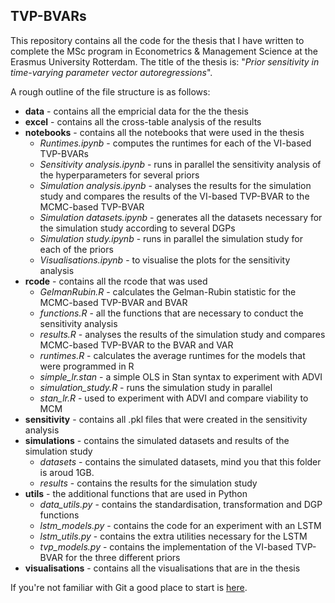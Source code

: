 ## TVP-BVARs

This repository contains all the code for the thesis that I have written to complete the MSc program in Econometrics & Management Science at the Erasmus University Rotterdam. The title of the thesis is: "_Prior sensitivity in time-varying parameter vector autoregressions_". 

A rough outline of the file structure is as follows:

- **data** - contains all the empricial data for the the thesis
- **excel** - contains all the cross-table analysis of the results
- **notebooks** - contains all the notebooks that were used in the thesis
  - *Runtimes.ipynb* - computes the runtimes for each of the VI-based TVP-BVARs
  - *Sensitivity analysis.ipynb* - runs in parallel the sensitivity analysis of the hyperparameters for several priors
  - *Simulation analysis.ipynb* -  analyses the results for the simulation study and compares the results of the VI-based TVP-BVAR to the MCMC-based TVP-BVAR
  - *Simulation datasets.ipynb* - generates all the datasets necessary for the simulation study according to several DGPs
  - *Simulation study.ipynb* - runs in parallel the simulation study for each of the priors
  - *Visualisations.ipynb* - to visualise the plots for the sensitivity analysis
- **rcode** - contains all the rcode that was used
  - *GelmanRubin.R* - calculates the Gelman-Rubin statistic for the MCMC-based TVP-BVAR and BVAR
  - *functions.R* - all the functions that are necessary to conduct the sensitivity analysis
  - *results.R* - analyses the results of the simulation study and compares MCMC-based TVP-BVAR to the BVAR and VAR
  - *runtimes.R* - calculates the average runtimes for the models that were programmed in R
  - *simple_lr.stan* - a simple OLS in Stan syntax to experiment with ADVI
  - *simulation_study.R* - runs the simulation study in parallel
  - *stan_lr.R* - used to experiment with ADVI and compare viability to MCM
- **sensitivity** - contains all .pkl files that were created in the sensitivity analysis
- **simulations** - contains the simulated datasets and results of the simulation study
  - *datasets* - contains the simulated datasets, mind you that this folder is aroud 1GB.
  - *results* - contains the results for the simulation study
- **utils** - the additional functions that are used in Python
  - *data_utils.py* - contains the standardisation, transformation and DGP functions
  - *lstm_models.py* - contains the code for an experiment with an LSTM
  - *lstm_utils.py* - contains the extra utilities necessary for the LSTM
  - *tvp_models.py* - contains the implementation of the VI-based TVP-BVAR for the three different priors
- **visualisations** - contains all the visualisations that are in the thesis

If you're not familiar with Git a good place to start is [here](https://docs.gitlab.com/ee/topics/git/index.html).